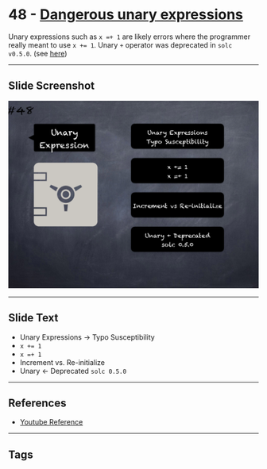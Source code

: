 # 48 - [Dangerous unary expressions](Dangerous%20unary%20expressions.md)
Unary expressions such as `x =+ 1` are likely errors where the programmer really meant to use `x += 1`. Unary `+` operator was deprecated in `solc v0.5.0`. (see [here](https://swcregistry.io/docs/SWC-129))

___
## Slide Screenshot
![048.png](../../images/4.Pitfalls%20and%20Best%20Practices%20101/048.png)
___
## Slide Text
- Unary Expressions -> Typo Susceptibility
- `x += 1`
- `x =+ 1`
- Increment vs. Re-initialize
- Unary <- Deprecated `solc 0.5.0`
___
## References
- [Youtube Reference](https://youtu.be/YVewx1xVROE?t=581)
___
## Tags